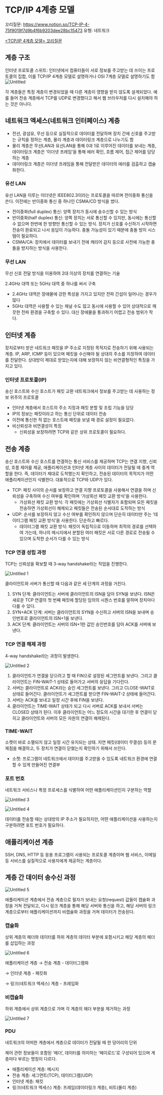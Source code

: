 # TCP/IP 4계층 모델

꼬리질문: https://www.notion.so/TCP-IP-4-75f9019f7d9b4f6b9203dee28bc15473
유형: 네트워크

[<TCP/IP 4계층 모델> 꼬리질문](https://www.notion.so/TCP-IP-4-75f9019f7d9b4f6b9203dee28bc15473)

## 계층 구조

인터넷 프로토콜 스위트: 인터넷에서 컴퓨터들이 서로 정보를 주고받는 데 쓰이는 프로토콜의 집합, 이를 TCP/IP 4계층 모델로 설명하거나 OSI 7계층 모델로 설명하기도 함
![Untitled](https://user-images.githubusercontent.com/102662024/219942027-d155b714-65df-4a80-bc5e-85ec78c7d5dd.png)


각 계층들은 특정 계층이 변경되었을 때 다른 계층이 영향을 받지 않도록 설계되었다. 예를 들어 전송 계층에서 TCP를 UDP로 변경했다고 해서 웹 브라우저를 다시 설치해야 하는 것은 아니다.

## 네트워크 엑세스(네트워크 인터페이스) 계층

- 전선, 광섬유, 무선 등으로 실질적으로 데이터를 전달하며 장치 간에 신호를 주고받는 규칙을 정하는 계층, 물리 계층과 데이터링크 계층으로 나누기도 함
- 물리 계층은 무선LAN과 유선LAN을 통해 0과 1로 이루어진 데이터를 보내는 계층, 데이터링크 계층은 ‘이더넷 프레임’을 통해 에러 확인, 흐름 제어, 접근 제어를 담당하는 계층
- 데이터링크 계층은 이더넷 프레임을 통해 전달받은 데이터의 에러를 검출하고 캡슐화한다.

### 유선 LAN

유선 LAN을 이루는 이더넷은 IEEE802.3이라는 프로토콜을 따르며 전이중화 통신을 쓴다. 이전에는 반이중화 통신 중 하나인 CSMA/CD 방식을 썼다.

- 전이중화(full duplex) 통신: 양쪽 장치가 동시에 송수신할 수 있는 방식
- 반이중화(half duplex) 통신: 양쪽 장치는 서로 통신할 수 있지만, 동시에는 통신할 수 없으며 한번에 한 방향만 통신할 수 있는 방식. 장치가 신호를 수신하기 시작하면 전송이 완료되고 나서 응답이 가능하다. 충돌 가능성이 있기 때문에 충돌 방지 시스템이 필요하다.
- CSMA/CA: 장치에서 데이터를 보내기 전에 캐리어 감지 등으로 사전에 가능한 충돌을 방지하는 방식을 사용한다.

### 무선 LAN

무선 신호 전달 방식을 이용하여 2대 이상의 장치를 연결하는 기술

2.4GHz 대역 또는 5GHz 대역 중 하나를 써서 구축

- 2.4GHz 대역은 장애물에 강한 특성을 가지고 있지만 전파 간섭이 일어나는 경우가 많다
- 5GHz 대역은 사용할 수 있는 채널 수도 많고 동시에 사용할 수 있어 상대적으로 깨끗한 전파 환경을 구축할 수 있다. 대신 장애물을 통과하기 어렵고 전송 범위가 작다.

## 인터넷 계층

장치로부터 받은 네트워크 패킷을 IP 주소로 지정된 목적지로 전송하기 위해 사용되는 계층. IP, ARP, ICMP 등이 있으며 패킷을 수신해야 될 상대의 주소를 지정하여 데이터를 전달한다. 상대방이 제대로 받았는지에 대해 보장하지 않는 비연결형적인 특징을 가지고 있다.

### 인터넷 프로토콜(IP)

송신 호스트와 수신 호스트가 패킷 교환 네트워크에서 정보를 주고받는 데 사용하는 정보 위주의 프로토콜

- 인터넷 계층에서 호스트의 주소 지정과 패킷 분할 및 조립 기능을 담당
- IP의 정보는 패킷이라고 하는 통신 단위로 데이터 전송
- 이전에 통신한 적 없는 호스트에 패킷을 보낼 때 경로 설정이 필요없다.
- 비신뢰성과 비연결성이 특징
    - 신뢰성을 보장하려면 TCP와 같은 상위 프로토콜이 필요하다.

## 전송 계층

송신 호스트와 수신 호스트를 연결하는 통신 서비스를 제공하며 TCP는 연결 지향, 신뢰성, 흐름 제어를 제공, 애플리케이션과 인터넷 계층 사이의 데이터가 전달될 때 중계 역할을 한다. 즉, 데이터가 제대로 도착했는지 확인하고, 전송된 데이터의 목적지가 어떤 애플리케이션인지 식별한다. 대표적으로 TCP와 UDP가 있다.

- TCP: 패킷 사이의 순서를 보장하고 연결 지향 프로토콜을 사용해서 연결을 하며 신뢰성을 구축하여 수신 여부를 확인하며 ‘가상회선 패킷 교환 방식’을 사용한다.
    - 가상회선 패킷 교환 방식: 각 패킷에는 가상회선 식별자가 포함되며 모든 패킷을 전송하면 가상회선이 해제되고 패킷들은 전송된 순서대로 도착하는 방식
- UDP: 순서를 보장하지 않고 수신 여부를 확인하지 않으며 단순히 데이터만 주는 ‘데이터그램 패킷 교환 방식’을 사용한다. 단순하고 빠르다.
    - 데이터그램 패킷 교환 방식: 패킷이 독립적으로 이동하며 최적의 경로를 선택하여 가는데, 하나의 메시지에서 분할된 여러 패킷은 서로 다른 경로로 전송될 수 있으며 도착한 순서가 다를 수 있는 방식

### TCP 연결 성립 과정

TCP는 신뢰성을 확보할 때 3-way handshake라는 작업을 진행한다.

![Untitled 1](https://user-images.githubusercontent.com/102662024/219942052-711a8891-d29f-4756-9618-92c8178d5c5b.png)

클라이언트와 서버가 통신할 때 다음과 같은 세 단계의 과정을 거친다.

1. SYN 단계: 클라이언트는 서버에 클라이언트의 ISN을 담아 SYN을 보낸다. ISN은 새로운 TCP 연결의 첫 번째 패킷에 할당된 임의의 시퀀스 번호를 말하며 장치마다 다를 수 있다.
2. SYN+ACK 단계: 서버는 클라이언트의 SYN을 수신하고 서버의 ISN을 보내며 승인번호로 클라이언트의 ISN+1을 보낸다.
3. ACK 단계: 클라이언트는 서버의 ISN+1한 값인 승인번호를 담아 ACK를 서버에 보낸다.

### TCP 연결 해제 과정

4-way handshake라는 과정이 발생한다.

![Untitled 2](https://user-images.githubusercontent.com/102662024/219942059-d66bfb1a-cf64-4e6a-bfec-f08da487b787.png)

1. 클라이언트가 연결을 닫으려고 할 때 FIN으로 설정된 세그먼트를 보낸다. 그리고 클라이언트는 FIN-WAIT-1 상태로 들어가고 서버의 응답을 기다린다.
2. 서버는 클라이언트로 ACK라는 승인 세그먼트를 보낸다. 그리고 CLOSE-WAIT로 상태로 들어간다. 클라이언트가 세그먼트를 받으면 FIN-WAIT-2 상태에 들어간다.
3. 서버는 ACK를 보내고 일정 시간 후에 FIN을 보낸다.
4. 클라이언트는 TIME-WAIT 상태가 되고 다시 서버로 ACK를 보내서 서버는 CLOSED 상태가 된다. 이후 클라이언트는 어느 정도의 시간을 대기한 후 연결이 닫히고 클라이언트와 서버의 모든 자원의 연결이 해제된다.

### TIME-WAIT

소켓이 바로 소멸되지 않고 일정 시간 유지되는 상태. 지연 패킷(데이터 무결성) 등의 문제점을 해결하고, 두 장치가 연결이 닫혔는지 확인하기 위해서 쓰인다.

- 소켓: 프로그램이 네트워크에서 데이터를 주고받을 수 있도록 네트워크 환경에 연결할 수 있게 만들어진 연결부

### 포트 번호

네트워크 서비스나 특정 프로세스를 식별하여 어떤 애플리케이션인지 구분하는 역할

![Untitled 3](https://user-images.githubusercontent.com/102662024/219942072-5179875a-0070-4a27-8e39-5b1405976266.png)

![Untitled 4](https://user-images.githubusercontent.com/102662024/219942077-4eaf39d8-6b8c-4298-9b9e-002d8ca2865e.png)

데이터를 전송할 때는 상대방의 IP 주소가 필요하지만, 어떤 애플리케이션을 사용하는지 구분하려면 포트 번호가 필요하다.

## 애플리케이션 계층

SSH, DNS, HTTP 등 응용 프로그램이 사용되는 프로토콜 계층이며 웹 서비스, 이메일 등 서비스를 실질적으로 사용자에게 제공하는 계층이다.

## 계층 간 데이터 송수신 과정

![Untitled 5](https://user-images.githubusercontent.com/102662024/219942082-16423e3c-9b4e-40d6-ad15-c396b807adec.png)

애플리케이션 계층에서 전송 계층으로 필자가 보내는 요청(request) 값들이 캡슐화 과정을 거쳐 전달되고, 다시 링크 계층을 통해 해당 서버와 통신을 하고, 해당 서버의 링크 계층으로부터 애플리케이션까지 비캡슐화 과정을 거쳐 데이터가 전송된다.

### 캡슐화

상위 계층의 헤더와 데이터를 하위 계층의 데이터 부분에 포함시키고 해당 계층의 헤더를 삽입하는 과정

![Untitled 6](https://user-images.githubusercontent.com/102662024/219942094-c56b7947-7571-4822-8422-1351243666fd.png)

애플리케이션 계층 → 전송 계층 - 데이터그램화

→ 인터넷 계층 - 패킷화

→ 링크(네트워크 엑세스) 계층 - 프레임화  

### 비캡슐화

하위 계층에서 상위 계층으로 가며 각 계층의 헤더 부분을 제거하는 과정

![Untitled 7](https://user-images.githubusercontent.com/102662024/219942104-8e25bdce-e57e-4fd4-8201-7c62a35e509c.png)

### PDU

네트워크의 어떠한 계층에서 계층으로 데이터가 전달될 때 한 덩어리의 단위

제어 관련 정보들이 포함된 ‘헤더’, 데이터를 의미하는 ‘페이로드’로 구성되어 있으며 계층마다 부르는 명칭이 다르다.

- 애플리케이션 계층: 메시지
- 전송 계층: 세그먼트(TCP), 데이터그램(UDP)
- 인터넷 계층: 패킷
- 링크(네트워크 엑세스) 계층: 프레임(데이터링크 계층), 비트(물리 계층)
